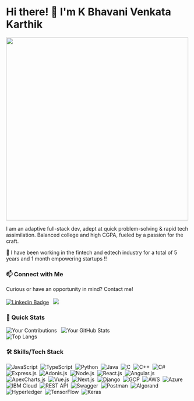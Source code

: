# Hi there! 👋 I'm K Bhavani Venkata Karthik

<img src="https://user-images.githubusercontent.com/74038190/212749447-bfb7e725-6987-49d9-ae85-2015e3e7cc41.gif" width="500">

I am an adaptive full-stack dev, adept at quick problem-solving & rapid tech assimilation. Balanced college and high CGPA, fueled by a passion for the craft.

🌱 I have been working in the fintech and edtech industry for a total of 5 years and 1 month empowering startups  !!

### 📫 Connect with Me
Curious or have an opportunity in mind? Contact me!
<br>
<br>
[![Linkedin Badge](https://img.shields.io/badge/-Karthik-blue?style=flat-square&logo=Linkedin&logoColor=white&link=https://www.linkedin.com/in/k-karthik-421a25190/)](https://www.linkedin.com/in/k-karthik-421a25190/) &nbsp;
<a href="mailto:kbvk1906@gmail.com"><img src="https://img.shields.io/badge/-kbvk1906@gmail.com-D14836?style=flat&logo=Gmail&logoColor=white"/></a>

### 🚀 Quick Stats
![Your Contributions](https://github-readme-streak-stats.herokuapp.com/?user=KBVKarthik) &nbsp;
![Your GitHub Stats](https://github-readme-stats.vercel.app/api?username=KBVKarthik&show_icons=true&theme=radical&hide_rank=true)
<br>
![Top Langs](https://github-readme-stats.vercel.app/api/top-langs/?username=KBVKarthik&layout=compact)

### 🛠️ Skills/Tech Stack

![JavaScript](https://img.shields.io/badge/-JavaScript-05122A?style=flat&logo=javascript)&nbsp;
![TypeScript](https://img.shields.io/badge/-TypeScript-05122A?style=flat&logo=typescript)&nbsp;
![Python](https://img.shields.io/badge/-Python-05122A?style=flat&logo=python)&nbsp;
![Java](https://img.shields.io/badge/-Java-05122A?style=flat&logo=java)&nbsp;
![C](https://img.shields.io/badge/-C-05122A?style=flat&logo=c)&nbsp;
![C++](https://img.shields.io/badge/-C++-05122A?style=flat&logo=cplusplus)&nbsp;
![C#](https://img.shields.io/badge/-C%23-05122A?style=flat&logo=csharp)&nbsp;
![Express.js](https://img.shields.io/badge/-Express-05122A?style=flat&logo=express)&nbsp;
![Adonis.js](https://img.shields.io/badge/-Adonis-05122A?style=flat&logo=adonisjs)&nbsp;
![Node.js](https://img.shields.io/badge/-Node.js-05122A?style=flat&logo=node.js)&nbsp;
![React.js](https://img.shields.io/badge/-React-05122A?style=flat&logo=react)&nbsp;
![Angular.js](https://img.shields.io/badge/-Angular-05122A?style=flat&logo=angular)&nbsp;
![ApexCharts.js](https://img.shields.io/badge/-ApexCharts-05122A?style=flat)&nbsp;
![Vue.js](https://img.shields.io/badge/-Vue.js-05122A?style=flat&logo=vue.js)&nbsp;
![Next.js](https://img.shields.io/badge/-Next.js-05122A?style=flat&logo=next.js)&nbsp;
![Django](https://img.shields.io/badge/-Django-05122A?style=flat&logo=django)&nbsp;
![GCP](https://img.shields.io/badge/-GCP-05122A?style=flat&logo=googlecloud)&nbsp;
![AWS](https://img.shields.io/badge/-AWS-05122A?style=flat&logo=amazonaws)&nbsp;
![Azure](https://img.shields.io/badge/-Azure-05122A?style=flat&logo=microsoftazure)&nbsp;
![IBM Cloud](https://img.shields.io/badge/-IBM%20Cloud-05122A?style=flat&logo=ibm)&nbsp;
![REST API](https://img.shields.io/badge/-REST%20API-05122A?style=flat)&nbsp;
![Swagger](https://img.shields.io/badge/-Swagger-05122A?style=flat)&nbsp;
![Postman](https://img.shields.io/badge/-Postman-05122A?style=flat&logo=postman)&nbsp;
![Algorand](https://img.shields.io/badge/-Algorand-05122A?style=flat)&nbsp;
![Hyperledger](https://img.shields.io/badge/-Hyperledger-05122A?style=flat)&nbsp;
![TensorFlow](https://img.shields.io/badge/-TensorFlow-05122A?style=flat&logo=tensorflow)&nbsp;
![Keras](https://img.shields.io/badge/-Keras-05122A?style=flat)&nbsp;

